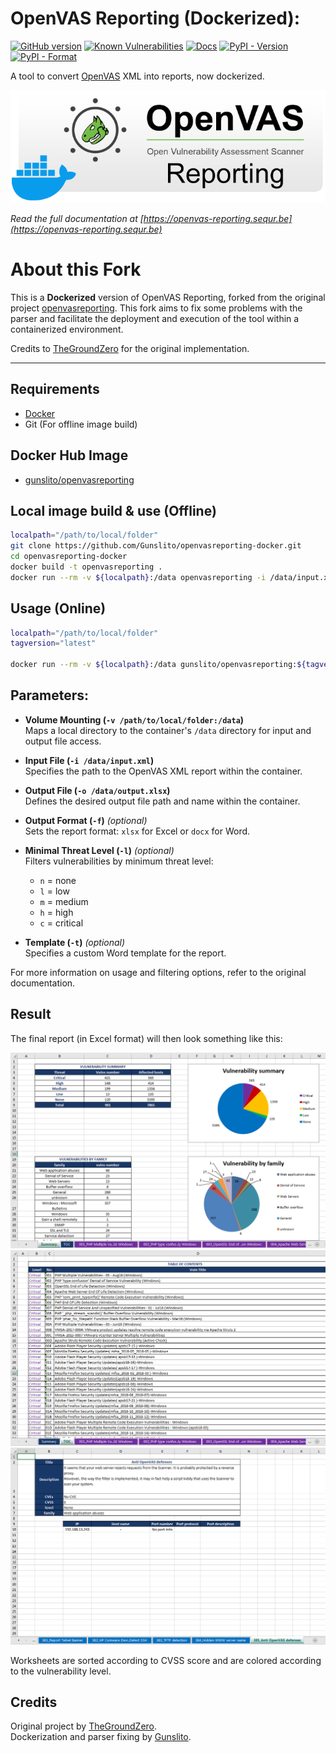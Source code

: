 # OpenVAS Reporting (Dockerized):

[![GitHub version](https://badge.fury.io/gh/gunslito%2Fopenvasreporting-docker.svg)](https://badge.fury.io/gh/gunslito%2Fopenvasreporting-docker)
[![Known Vulnerabilities](https://snyk.io/test/github/Gunslito/openvasreporting-docker/badge.svg?targetFile=src/requirements.txt)](https://snyk.io/test/github/Gunslito/openvasreporting-docker?targetFile=src%2Frequirements.txt&tab=issues)
[![Docs](https://readthedocs.org/projects/openvas-reporting/badge/?version=latest&style=flat)](https://openvas-reporting.sequr.be)
[![PyPI - Version](https://img.shields.io/pypi/v/OpenVAS-Reporting.svg)](https://pypi.org/project/OpenVAS-Reporting/)
[![PyPI - Format](https://img.shields.io/pypi/format/OpenVAS-Reporting.svg)](https://pypi.org/project/OpenVAS-Reporting/)  

A tool to convert [OpenVAS](http://www.openvas.org/) XML into reports, now dockerized.

![HeaderLogo](src/docs/_static/img/OpenVASreporting.png?raw=true)

*Read the full documentation at [https://openvas-reporting.sequr.be](https://openvas-reporting.sequr.be)*

# About this Fork

This is a **Dockerized** version of OpenVAS Reporting, forked from the original project [openvasreporting](https://github.com/TheGroundZero/openvasreporting). This fork aims to fix some problems with the parser and facilitate the deployment and execution of the tool within a containerized environment.

Credits to [TheGroundZero](https://github.com/TheGroundZero) for the original implementation.

---

## Requirements

 - [Docker](https://www.docker.com/)
 - Git (For offline image build)

## Docker Hub Image
 - [gunslito/openvasreporting](https://hub.docker.com/r/gunslito/openvasreporting)

## Local image build & use (Offline)

```bash
localpath="/path/to/local/folder"
git clone https://github.com/Gunslito/openvasreporting-docker.git
cd openvasreporting-docker
docker build -t openvasreporting .
docker run --rm -v ${localpath}:/data openvasreporting -i /data/input.xml -o /data/output.xlsx
```

## Usage (Online)

```bash
localpath="/path/to/local/folder"
tagversion="latest"

docker run --rm -v ${localpath}:/data gunslito/openvasreporting:${tagversion} -i /data/input.xml -o /data/output.xlsx
```

## Parameters:

- **Volume Mounting (`-v /path/to/local/folder:/data`)**  
  Maps a local directory to the container's `/data` directory for input and output file access.

- **Input File (`-i /data/input.xml`)**  
  Specifies the path to the OpenVAS XML report within the container.

- **Output File (`-o /data/output.xlsx`)**  
  Defines the desired output file path and name within the container.

- **Output Format (`-f`)** *(optional)*  
  Sets the report format: `xlsx` for Excel or `docx` for Word.

- **Minimal Threat Level (`-l`)** *(optional)*  
  Filters vulnerabilities by minimum threat level:  
  - `n` = none  
  - `l` = low  
  - `m` = medium  
  - `h` = high  
  - `c` = critical  

- **Template (`-t`)** *(optional)*  
  Specifies a custom Word template for the report.

For more information on usage and filtering options, refer to the original documentation.

## Result

The final report (in Excel format) will then look something like this:

![Report example screenshot - Summary](src/docs/_static/img/screenshot-report.png?raw=true)
![Report example screenshot - ToC](src/docs/_static/img/screenshot-report1.png?raw=true)
![Report example screenshot - Vuln desc](src/docs/_static/img/screenshot-report2.png?raw=true)

Worksheets are sorted according to CVSS score and are colored according to the vulnerability level.

## Credits

Original project by [TheGroundZero](https://github.com/TheGroundZero/openvasreporting).  
Dockerization and parser fixing by [Gunslito](https://github.com/Gunslito).
